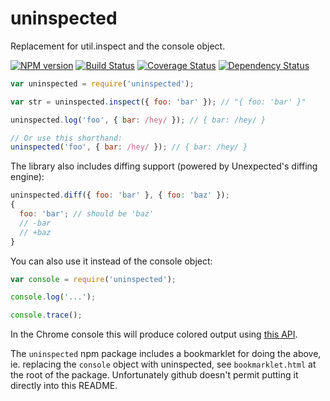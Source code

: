 # uninspected

Replacement for util.inspect and the console object.

[![NPM version](https://badge.fury.io/js/messy.svg)](http://badge.fury.io/js/uninspected)
[![Build Status](https://travis-ci.org/unexpectedjs/uninspected.svg?branch=master)](https://travis-ci.org/unexpectedjs/uninspected)
[![Coverage Status](https://coveralls.io/repos/unexpectedjs/uninspected/badge.svg)](https://coveralls.io/r/unexpectedjs/uninspected)
[![Dependency Status](https://david-dm.org/unexpectedjs/uninspected.svg)](https://david-dm.org/unexpectedjs/uninspected)

```javascript
var uninspected = require('uninspected');

var str = uninspected.inspect({ foo: 'bar' }); // "{ foo: 'bar' }"

uninspected.log('foo', { bar: /hey/ }); // { bar: /hey/ }

// Or use this shorthand:
uninspected('foo', { bar: /hey/ }); // { bar: /hey/ }
```

The library also includes diffing support (powered by Unexpected's diffing engine):

```javascript
uninspected.diff({ foo: 'bar' }, { foo: 'baz' });
{
  foo: 'bar'; // should be 'baz'
  // -bar
  // +baz
}
```

You can also use it instead of the console object:

```javascript
var console = require('uninspected');

console.log('...');

console.trace();
```

In the Chrome console this will produce colored output using [this API](https://developer.chrome.com/devtools/docs/console#styling-console-output-with-css).

The `uninspected` npm package includes a bookmarklet for doing the above, ie. replacing the `console` object with uninspected, see `bookmarklet.html` at the root of the package. Unfortunately github doesn't permit putting it directly into this README.
